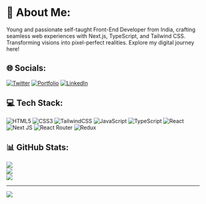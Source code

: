 # 💫 About Me:
Young and passionate self-taught Front-End Developer from India, crafting seamless web experiences with Next.js, TypeScript, and Tailwind CSS. Transforming visions into pixel-perfect realities. Explore my digital journey here!

## 🌐 Socials:
[![Twitter](https://img.shields.io/badge/Twitter-%231DA1F2.svg?logo=Twitter&logoColor=white)](https://twitter.com/ezSnippet) [![Portfolio](https://img.shields.io/badge/Portfolio-8A2BE2?logo=algorand&logoColor=white)](https://aay7ush.netlify.app)
 [![LinkedIn](https://img.shields.io/badge/LinkedIn-%230077B5.svg?logo=linkedin&logoColor=white)](https://linkedin.com/in/ezSnippet)

## 💻 Tech Stack:
![HTML5](https://img.shields.io/badge/html5-%23E34F26.svg?style=for-the-badge&logo=html5&logoColor=white) ![CSS3](https://img.shields.io/badge/css3-%231572B6.svg?style=for-the-badge&logo=css3&logoColor=white) ![TailwindCSS](https://img.shields.io/badge/tailwindcss-%2338B2AC.svg?style=for-the-badge&logo=tailwind-css&logoColor=white) ![JavaScript](https://img.shields.io/badge/javascript-%23323330.svg?style=for-the-badge&logo=javascript&logoColor=%23F7DF1E) ![TypeScript](https://img.shields.io/badge/typescript-%23007ACC.svg?style=for-the-badge&logo=typescript&logoColor=white) ![React](https://img.shields.io/badge/react-%2320232a.svg?style=for-the-badge&logo=react&logoColor=%2361DAFB) ![Next JS](https://img.shields.io/badge/Next-black?style=for-the-badge&logo=next.js&logoColor=white) ![React Router](https://img.shields.io/badge/React_Router-CA4245?style=for-the-badge&logo=react-router&logoColor=white) ![Redux](https://img.shields.io/badge/redux-%23593d88.svg?style=for-the-badge&logo=redux&logoColor=white)

## 📊 GitHub Stats:
![](https://github-readme-stats.vercel.app/api?username=aay7ush&theme=dark&hide_border=false&include_all_commits=false&count_private=false)<br/>
![](https://github-readme-streak-stats.herokuapp.com/?user=aay7ush&theme=dark&hide_border=false)<br/>
![](https://github-readme-stats.vercel.app/api/top-langs/?username=aay7ush&theme=dark&hide_border=false&include_all_commits=false&count_private=false&layout=compact)

---
[![](https://visitcount.itsvg.in/api?id=aay7ush&icon=0&color=0)](https://visitcount.itsvg.in)

<!-- Proudly created with GPRM ( https://gprm.itsvg.in ) -->
